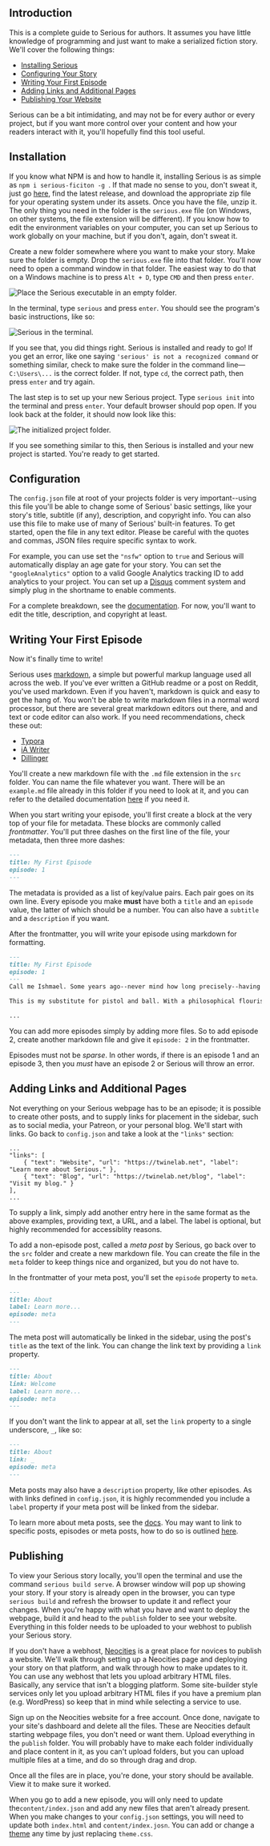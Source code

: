 ## Introduction

This is a complete guide to Serious for authors. It assumes you have little knowledge of programming and just want to make a serialized fiction story. We'll cover the following things:

- [Installing Serious](#installation)
- [Configuring Your Story](#configuration)
- [Writing Your First Episode](#writing-your-first-episode)
- [Adding Links and Additional Pages](#adding-links-and-additional-pages)
- [Publishing Your Website](#publishing)

Serious can be a bit intimidating, and may not be for every author or every project, but if you want more control over your content and how your readers interact with it, you'll hopefully find this tool useful.

## Installation

If you know what NPM is and how to handle it, installing Serious is as simple as `npm i serious-ficiton -g `. If that made no sense to you, don't sweat it, just go [here](https://github.com/ChapelR/serious-npm/releases), find the latest release, and download the appropriate zip file for your operating system under its assets. Once you have the file, unzip it. The only thing you need in the folder is the `serious.exe` file (on Windows, on other systems, the file extension will be different). If you know how to edit the environment variables on your computer, you can set up Serious to work globally on your machine, but if you don't, again, don't sweat it.

Create a new folder somewhere where you want to make your story. Make sure the folder is empty. Drop the `serious.exe` file into that folder. You'll now need to open a command window in that folder. The easiest way to do that on a Windows machine is to press `Alt + D`, type `CMD` and then press `enter`.

![Place the Serious executable in an empty folder.](./assets/folder.jpg)

In the terminal, type `serious` and press `enter`. You should see the program's basic instructions, like so:

![Serious in the terminal.](./assets/cmd.jpg)

If you see that, you did things right. Serious is installed and ready to go! If you get an error, like one saying `'serious' is not a recognized command` or something similar, check to make sure the folder in the command line&mdash;`C:\Users\...` is the correct folder. If not, type `cd`, the correct path, then press `enter` and try again.

The last step is to set up your new Serious project. Type `serious init` into the terminal and press `enter`. Your default browser should pop open. If you look back at the folder, it should now look like this:

![The initialized project folder.](./assets/init.jpg)

If you see something similar to this, then Serious is installed and your new project is started. You're ready to get started.

## Configuration

The `config.json` file at root of your projects folder is very important--using this file you'll be able to change some of Serious' basic settings, like your story's title, subtitle (if any), description, and copyright info. You can also use this file to make use of many of Serious' built-in features. To get started, open the file in any text editor. Please be careful with the quotes and commas, JSON files require specific syntax to work.

For example, you can use set the `"nsfw"` option to `true` and Serious will automatically display an age gate for your story. You can set the `"googleAnalytics"` option to a valid Google Analytics tracking ID to add analytics to your project. You can set up a [Disqus](https://disqus.com/) comment system and simply plug in the shortname to enable comments.

For a complete breakdown, see the [documentation](https://twinelab.net/serious/#/?id=configuration). For now, you'll want to edit the title, description, and copyright at least.

## Writing Your First Episode

Now it's finally time to write!

Serious uses [markdown](https://www.markdownguide.org/), a simple but powerful markup language used all across the web. If you've ever written a GitHub readme or a post on Reddit, you've used markdown. Even if you haven't, markdown is quick and easy to get the hang of. You won't be able to write markdown files in a normal word processor, but there are several great markdown editors out there, and and text or code editor can also work. If you need recommendations, check these out:

- [Typora](https://www.typora.io/)
- [iA Writer](https://ia.net/writer)
- [Dillinger](https://dillinger.io/)

You'll create a new markdown file with the `.md` file extension in the `src` folder. You can name the file whatever you want. There will be an `example.md` file already in this folder if you need to look at it, and you can refer to the detailed documentation [here](https://twinelab.net/serious/#/?id=writing-episodes) if you need it.

When you start writing your episode, you'll first create a block at the very top of your file for metadata. These blocks are commonly called *frontmatter*. You'll put three dashes on the first line of the file, your metadata, then three more dashes:

```markdown
---
title: My First Episode
episode: 1
---
```

The metadata is provided as a list of key/value pairs. Each pair goes on its own line. Every episode you make **must** have both a `title` and an `episode` value, the latter of which should be a number. You can also have a `subtitle` and a `description` if you want.

After the frontmatter, you will write your episode using markdown for formatting.

```markdown
---
title: My First Episode
episode: 1
---
Call me Ishmael. Some years ago--never mind how long precisely--having little or no money in my purse, and nothing particular to interest me on shore, I thought I would sail about a little and see the watery part of the world. It is a way I have of driving off the spleen, and regulating the circulation. Whenever I find myself growing grim about the mouth; whenever it is a damp, drizzly November in my soul; whenever I find myself involuntarily pausing before coffin warehouses, and bringing up the rear of every funeral I meet; and especially whenever my hypos get such an upper hand of me, that it requires a strong moral principle to prevent me from deliberately stepping into the street, and methodically knocking people's hats off--then, I account it high time to get to sea as soon as I can.

This is my substitute for pistol and ball. With a philosophical flourish Cato throws himself upon his sword; I quietly take to the ship. There is nothing surprising in this. If they but knew it, almost all men in their degree, some time or other, cherish very nearly the same feelings towards the ocean with me. There now is your insular city of the Manhattoes, belted round by wharves as Indian isles by coral reefs--commerce surrounds it with her surf.

...
```

You can add more episodes simply by adding more files. So to add episode 2, create another markdown file and give it `episode: 2` in the frontmatter.

Episodes must not be *sparse*. In other words, if there is an episode 1 and an episode 3, then you *must* have an episode 2 or Serious will throw an error.

## Adding Links and Additional Pages

Not everything on your Serious webpage has to be an episode; it is possible to create other posts, and to supply links for placement in the sidebar, such as to social media, your Patreon, or your personal blog. We'll start with links. Go back to `config.json` and take a look at the `"links"` section:

```
...
"links": [
    { "text": "Website", "url": "https://twinelab.net", "label": "Learn more about Serious." },
    { "text": "Blog", "url": "https://twinelab.net/blog", "label": "Visit my blog." }
],
...
```

To supply a link, simply add another entry here in the same format as the above examples, providing text, a URL, and a label. The label is optional, but highly recommended for accessiblity reasons.

To add a non-episode post, called a *meta post* by Serious, go back over to the `src` folder and create a new markdown file. You can create the file in the `meta` folder to keep things nice and organized, but you do not have to.

In the frontmatter of your meta post, you'll set the `episode` property to `meta`.

```markdown
---
title: About
label: Learn more...
episode: meta
---
```

The meta post will automatically be linked in the sidebar, using the post's `title` as the text of the link. You can change the link text by providing a `link` property.

```markdown
---
title: About
link: Welcome
label: Learn more...
episode: meta
---
```

If you don't want the link to appear at all, set the `link` property to a single underscore, `_`, like so:

```markdown
---
title: About
link: _
episode: meta
---
```

Meta posts may also have a `description` property, like other episodes. As with links defined in `config.json`, it is highly recommended you include a `label` property if your meta post will be linked from the sidebar.

To learn more about meta posts, see the [docs](https://twinelab.net/serious/#/?id=meta-posts). You may want to link to specific posts, episodes or meta posts, how to do so is outlined [here](https://twinelab.net/serious/#/?id=url-scheme).

## Publishing

To view your Serious story locally, you'll open the terminal and use the command `serious build serve`. A browser window will pop up showing your story. If your story is already open in the browser, you can type `serious build` and refresh the browser to update it and reflect your changes. When you're happy with what you have and want to deploy the webpage, build it and head to the `publish` folder to see your website. Everything in this folder needs to be uploaded to your webhost to publish your Serious story.

If you don't have a webhost, [Neocities](https://neocities.org/) is a great place for novices to publish a website. We'll walk through setting up a Neocities page and deploying your story on that platform, and walk through how to make updates to it. You can use any webhost that lets you upload arbitrary HTML files. Basically, any service that isn't a blogging platform. Some site-builder style services only let you upload arbitrary HTML files if you have a premium plan (e.g. WordPress) so keep that in mind while selecting a service to use.

Sign up on the Neocities website for a free account. Once done, navigate to your site's dashboard and delete all the files. These are Neocities default starting webpage files, you don't need or want them. Upload everything in the `publish` folder. You will probably have to make each folder individually and place content in it, as you can't upload folders, but you can upload multiple files at a time, and do so through drag and drop.

Once all the files are in place, you're done, your story should be available. View it to make sure it worked.

When you go to add a new episode, you will only need to update the`content/index.json` and add any new files that aren't already present. When you make changes to your `config.json` settings, you will need to update both `index.html` and `content/index.josn`. You can add or change a [theme](https://github.com/ChapelR/serious-themes) any time by just replacing `theme.css`.